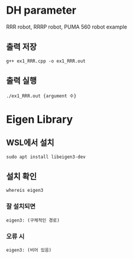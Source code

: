 # DH parameter 
RRR robot, RRRP robot, PUMA 560 robot example

## 출력 저장
```
g++ ex1_RRR.cpp -o ex1_RRR.out
```

## 출력 실행
```
./ex1_RRR.out {argument 수}
```

# Eigen Library
## WSL에서 설치
```
sudo apt install libeigen3-dev
```

## 설치 확인
```
whereis eigen3
```
### 잘 설치되면 
```
eigen3: (구체적인 경로)
```
### 오류 시
```
eigen3: (비어 있음)
```
